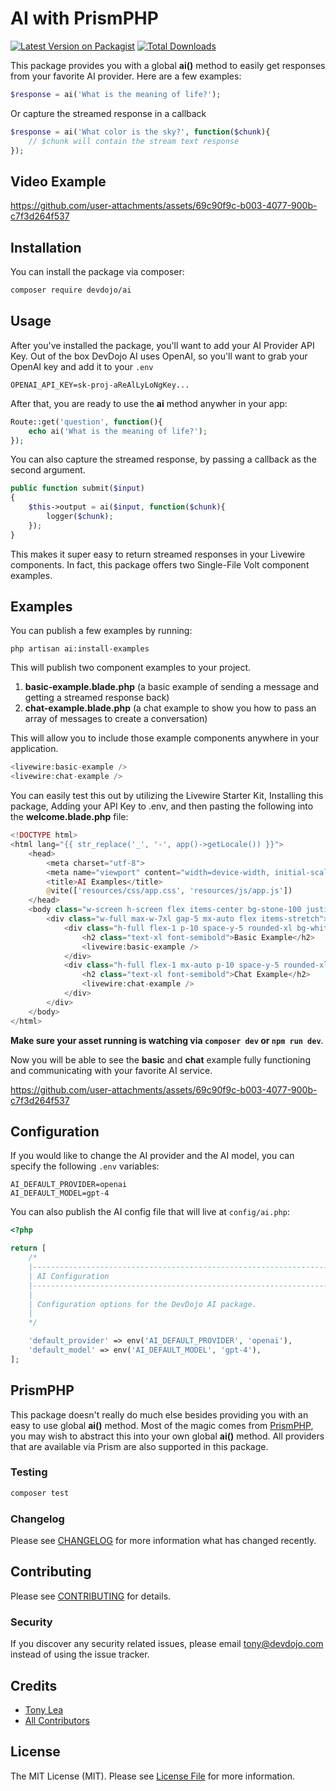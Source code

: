 # AI with PrismPHP

[![Latest Version on Packagist](https://img.shields.io/packagist/v/devdojo/ai.svg?style=flat-square)](https://packagist.org/packages/devdojo/ai)
[![Total Downloads](https://img.shields.io/packagist/dt/devdojo/ai.svg?style=flat-square)](https://packagist.org/packages/devdojo/ai)

This package provides you with a global **ai()** method to easily get responses from your favorite AI provider. Here are a few examples:

```php
$response = ai('What is the meaning of life?');
```

Or capture the streamed response in a callback

```php
$response = ai('What color is the sky?', function($chunk){
    // $chunk will contain the stream text response
});
```

## Video Example

https://github.com/user-attachments/assets/69c90f9c-b003-4077-900b-c7f3d264f537


## Installation

You can install the package via composer:

```bash
composer require devdojo/ai
```

## Usage

After you've installed the package, you'll want to add your AI Provider API Key. Out of the box DevDojo AI uses OpenAI, so you'll want to grab your OpenAI key and add it to your `.env`

```
OPENAI_API_KEY=sk-proj-aReAlLyLoNgKey...
```

After that, you are ready to use the **ai** method anywher in your app:

```php
Route::get('question', function(){
    echo ai('What is the meaning of life?');
});
```

You can also capture the streamed response, by passing a callback as the second argument.

```php
public function submit($input)
{
    $this->output = ai($input, function($chunk){
        logger($chunk);
    });
}
```

This makes it super easy to return streamed responses in your Livewire components. In fact, this package offers two Single-File Volt component examples.

## Examples

You can publish a few examples by running:

```
php artisan ai:install-examples
```

This will publish two component examples to your project. 

1. **basic-example.blade.php** (a basic example of sending a message and getting a streamed response back)
2. **chat-example.blade.php** (a chat example to show you how to pass an array of messages to create a conversation)

This will allow you to include those example components anywhere in your application. 

```php
<livewire:basic-example />
<livewire:chat-example />
```

You can easily test this out by utilizing the Livewire Starter Kit, Installing this package, Adding your API Key to .env, and then pasting the following into the **welcome.blade.php** file:

```php
<!DOCTYPE html>
<html lang="{{ str_replace('_', '-', app()->getLocale()) }}">
    <head>
        <meta charset="utf-8">
        <meta name="viewport" content="width=device-width, initial-scale=1">
        <title>AI Examples</title>
        @vite(['resources/css/app.css', 'resources/js/app.js'])
    </head>
    <body class="w-screen h-screen flex items-center bg-stone-100 justify-center">
        <div class="w-full max-w-7xl gap-5 mx-auto flex items-stretch">
            <div class="h-full flex-1 p-10 space-y-5 rounded-xl bg-white shadow-sm">
                <h2 class="text-xl font-semibold">Basic Example</h2>
                <livewire:basic-example />
            </div>
            <div class="h-full flex-1 mx-auto p-10 space-y-5 rounded-xl bg-white shadow-sm">
                <h2 class="text-xl font-semibold">Chat Example</h2>
                <livewire:chat-example />
            </div>
        </div>
    </body>
</html>
```

**Make sure your asset running is watching via `composer dev` or `npm run dev`**.

Now you will be able to see the **basic** and **chat** example fully functioning and communicating with your favorite AI service.

https://github.com/user-attachments/assets/69c90f9c-b003-4077-900b-c7f3d264f537

## Configuration

If you would like to change the AI provider and the AI model, you can specify the following `.env` variables:

```
AI_DEFAULT_PROVIDER=openai
AI_DEFAULT_MODEL=gpt-4
```

You can also publish the AI config file that will live at `config/ai.php`:

```php
<?php

return [
    /*
    |--------------------------------------------------------------------------
    | AI Configuration
    |--------------------------------------------------------------------------
    |
    | Configuration options for the DevDojo AI package.
    |
    */

    'default_provider' => env('AI_DEFAULT_PROVIDER', 'openai'),
    'default_model' => env('AI_DEFAULT_MODEL', 'gpt-4'),
];
```

## PrismPHP

This package doesn't really do much else besides providing you with an easy to use global **ai()** method. Most of the magic comes from [PrismPHP](https://prismphp.com/), you may wish to abstract this into your own global **ai()** method. All providers that are available via Prism are also supported in this package.

### Testing

```bash
composer test
```

### Changelog

Please see [CHANGELOG](CHANGELOG.md) for more information what has changed recently.

## Contributing

Please see [CONTRIBUTING](CONTRIBUTING.md) for details.

### Security

If you discover any security related issues, please email tony@devdojo.com instead of using the issue tracker.

## Credits

-   [Tony Lea](https://github.com/devdojo)
-   [All Contributors](../../contributors)

## License

The MIT License (MIT). Please see [License File](LICENSE.md) for more information.
